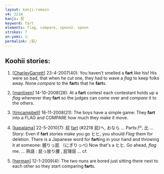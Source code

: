 ```yaml
---
layout: kanji-remain
v4: 2218
kanji: 屁
keyword: fart
elements: flag, compare, spoon2, spoon
strokes: 7
on-yomi: ヒ
permalink: /屁/
---
```


## Koohii stories: 

1) [<a href="http://kanji.koohii.com/profile/CharleyGarrett">CharleyGarrett</a>] 23-4-2007(40): You haven&#039;t smelled a <strong>fart</strong> like his! His were so bad, that when he cut one, they had to wave a <em>flag</em> to keep folks away. None <em>compare</em> to the <strong>fart</strong>s that he <strong>fart</strong>s.

2) [<a href="http://kanji.koohii.com/profile/mantixen">mantixen</a>] 14-10-2008(28): At a<strong> fart</strong> contest each contestant holds up a <em>flag</em> whenever they<strong> fart</strong> so the judges can come over and <em>compare</em> it to the others.

3) [<a href="http://kanji.koohii.com/profile/timcampbell">timcampbell</a>] 18-11-2008(21): The boys have a simple game: They<strong> fart</strong> into a FLAG and COMPARE how much they make it move.

4) [<a href="http://kanji.koohii.com/profile/kapalama">kapalama</a>] 22-5-2010(7): 屁 <a href="../v4/2218.html">fart</a> (#2218 屁)ヘ, おなら ... Parts:尸, 比 ... Story: Even if <strong>fart</strong> stories make you go ヒヒ, you should <em>Flag</em> them for deletion. There is a Japanese word for <strong>fart</strong>ing in your hand and throwing it at someone: 握りっ屁 （にぎりっぺ) Now that&#039;s a ヒヒ. Go ahead, <em>flag</em> me. ... 熟語 : 屁っ放り腰 , 屁理屈 ... cf.

5) [<a href="http://kanji.koohii.com/profile/herman">herman</a>] 12-1-2009(4): The two nuns are bored just sitting there next to each other so they start comparing<strong> fart</strong>s.

